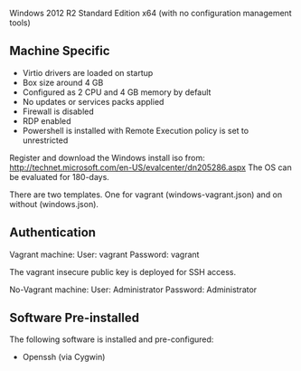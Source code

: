 Windows 2012 R2 Standard Edition x64 (with no configuration management tools)

Machine Specific
----------------

* Virtio drivers are loaded on startup
* Box size around 4 GB
* Configured as 2 CPU and 4 GB memory by default
* No updates or services packs applied 
* Firewall is disabled
* RDP enabled
* Powershell is installed with Remote Execution policy is set to unrestricted

Register and download the Windows install iso from:
http://technet.microsoft.com/en-US/evalcenter/dn205286.aspx The OS can be
evaluated for 180-days.

There are two templates. One for vagrant (windows-vagrant.json) and on
without (windows.json).

Authentication
--------------
Vagrant machine:
User: vagrant
Password: vagrant

The vagrant insecure public key is deployed for SSH access.

No-Vagrant machine:
User: Administrator
Password: Administrator

Software Pre-installed
----------------------
The following software is installed and pre-configured:

* Openssh (via Cygwin)


